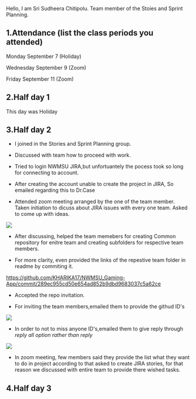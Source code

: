 Hello, I am Sri Sudheera Chitipolu. Team member of the Stoies and Sprint Planning.

## 1.Attendance (list the class periods you attended)

Monday September 7 (Holiday)

Wednesday September 9 (Zoom)

Friday September 11 (Zoom)

## 2.Half day 1

This day was Holiday

## 3.Half day 2

- I joined in the Stories and Sprint Planning group.

- Discussed with team how to proceed with work.

- Tried to login NWMSU JIRA,but unfortuantely the pocess took so long for connecting to account.

- After creating the account unable to create the project in JIRA, So emailed regarding this to Dr.Case

- Attended zoom meeting arranged by the one of the team member. Taken initiation to dicuss about JIRA issues with every one team. Asked to come up with ideas. 

![](https://raw.githubusercontent.com/KHARIKA17/NWMSU_Gaming-App/master/StoriesAndSprintPlanning/sudheera/Team%20Meeting-1.png)

- After discussing, helped the team memebers for creating Common repository for enitre team and creating subfolders for respective team members.

- For more clarity, even provided the links of the repestive team folder in readme by commiting it.

https://github.com/KHARIKA17/NWMSU_Gaming-App/commit/289ec955cd50e654ad852b9dbd9683037c5a62ce

- Accepted the repo invitation.

- For inviting the team members,emailed them to provide the githud ID's

![](https://raw.githubusercontent.com/KHARIKA17/NWMSU_Gaming-App/master/StoriesAndSprintPlanning/sudheera/Screenshot%20(134).png)

- In order to not to miss anyone ID's,emailed them to give reply through *reply all option rather than reply*

![](https://raw.githubusercontent.com/KHARIKA17/NWMSU_Gaming-App/master/StoriesAndSprintPlanning/sudheera/Screenshot%20(135).png)

- In zoom meeting, few members said they provide the list what they want to do in project according to that asked to create JIRA stories, for that reason we discussed with entire team to provide there wished tasks.


## 4.Half day 3
